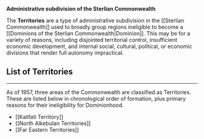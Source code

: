 **Administrative subdivision of the Sterlian Commonwealth**

The **Territories** are a type of administrative subdivision in the [[Sterlian Commonwealth]] used to broadly group regions ineligible to become a [[Dominions of the Sterlian Commonwealth|Dominion]]. This may be for a variety of reasons, including disjointed territorial control, insufficient economic development, and internal social, cultural, political, or economic divisions that render full autonomy impractical.

## List of Territories
---
As of 1957, three areas of the Commonwealth are classified as Territories. These are listed below in chronological order of formation, plus primary reasons for their ineligibility for Dominionhood.

- [[Kalifati Territory]]
- [[North Alkebulan Territories]]
- [[Far Eastern Territories]]